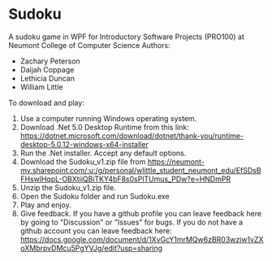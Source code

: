 # Sudoku
A sudoku game in WPF for Introductory Software Projects (PRO100) at Neumont College of Computer Science
Authors:
* Zachary Peterson
* Daijah Coppage
* Lethicia Duncan
* William Little

To download and play:
1. Use a computer running Windows operating system.
2. Download .Net 5.0 Desktop Runtime from this link: https://dotnet.microsoft.com/download/dotnet/thank-you/runtime-desktop-5.0.12-windows-x64-installer
3. Run the .Net installer. Accept any default options.
4. Download the Sudoku_v1.zip file from https://neumont-my.sharepoint.com/:u:/g/personal/wlittle_student_neumont_edu/EfSDsBFHswlHqpL-OBXtjiQBiTKY4bF8s0sPlTUmus_PDw?e=HNDmPR
5. Unzip the Sudoku_v1.zip file.
6. Open the Sudoku folder and run Sudoku.exe
7. Play and enjoy.
8. Give feedback. If you have a github profile you can leave feedback here by going to "Discussion" or "Issues" for bugs. If you do not have a github account you can leave feedback here: https://docs.google.com/document/d/1XvGcY1mrMQw6zBR03wzjw1vZXoXMbrpvDMcu5PgYVJg/edit?usp=sharing
